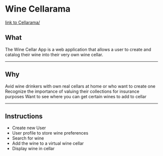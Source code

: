 # Wine Cellarama

[link to Cellarama/](https://lylekarim.github.io/wine-cellar/)

## What
The Wine Cellar App is a web application that allows a user to create and catalog their wine into their very own wine cellar.  

- - -

## Why 
Avid wine drinkers with own real cellars at home or who want to create one
Recognize the importance of valuing their collections for insurance purposes
Want to see where you can get certain wines to add to cellar

- - -

## Instructions

* Create new User 
* User profile to store wine preferences
* Search for wine 
* Add the wine to a virtual wine cellar
* Display wine in cellar 
